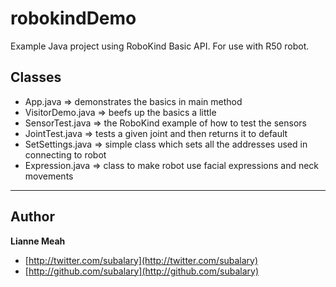robokindDemo
============
Example Java project using RoboKind Basic API. For use with R50 robot.

Classes
-------
* App.java => demonstrates the basics in main method
* VisitorDemo.java => beefs up the basics a little
* SensorTest.java => the RoboKind example of how to test the sensors
* JointTest.java => tests a given joint and then returns it to default
* SetSettings.java => simple class which sets all the addresses used in connecting to robot
* Expression.java => class to make robot use facial expressions and neck movements 

***
## Author

**Lianne Meah**

+ [http://twitter.com/subalary](http://twitter.com/subalary)
+ [http://github.com/subalary](http://github.com/subalary)

